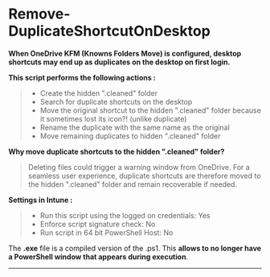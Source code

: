 # Remove-DuplicateShortcutOnDesktop

**When OneDrive KFM (Knowns Folders Move) is configured, desktop shortcuts may end up as duplicates on the desktop on first login.**

**This script performs the following actions :**
>- Create the hidden ".cleaned" folder
>- Search for duplicate shortcuts on the desktop
>- Move the original shortcut to the hidden ".cleaned" folder because it sometimes lost its icon?! (unlike duplicate)
>- Rename the duplicate with the same name as the original
>- Move remaining duplicates to hidden ".cleaned" folder

**Why move duplicate shortcuts to the hidden ".cleaned" folder?**
>
> Deleting files could trigger a warning window from OneDrive. For a seamless user experience, duplicate shortcuts are therefore moved to the hidden ".cleaned" folder and remain recoverable if needed.

**Settings in Intune :**
> - Run this script using the logged on credentials: Yes
> - Enforce script signature check: No
> - Run script in 64 bit PowerShell Host: No

The **.exe** file is a compiled version of the .ps1. This **allows to no longer have a PowerShell window that appears during execution**.

---